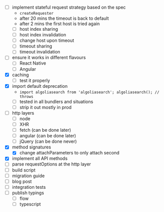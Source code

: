 - [ ] implement stateful request strategy based on the spec
  - `createRequester`
  - after 20 mins the timeout is back to default
  - after 2 mins the first host is tried again
  - [ ] host index sharing
  - [ ] host index invalidation
  - [ ] change host upon timeout
  - [ ] timeout sharing
  - [ ] timeout invalidation
- [ ] ensure it works in different flavours
  - [ ] React Native
  - [ ] Angular
- [x] caching
  - [ ] test it properly
- [x] import default deprecation
  - `import algoliasearch from 'algoliasearch'; algoliasearch(); // throws`
  - [ ] tested in all bundlers and situations
  - [ ] strip it out mostly in prod
- [ ] http layers
  - [ ] node
  - [ ] XHR
  - [ ] fetch (can be done later)
  - [ ] angular (can be done later)
  - [ ] jQuery (can be done never)
- [x] method signatures
  - [x] change attachParameters to only attach second
- [x] implement all API methods
- [ ] parse requestOptions at the http layer
- [ ] build script
- [ ] migration guide
- [ ] blog post
- [ ] integration tests
- [ ] publish typings
  - [ ] flow
  - [ ] typescript
